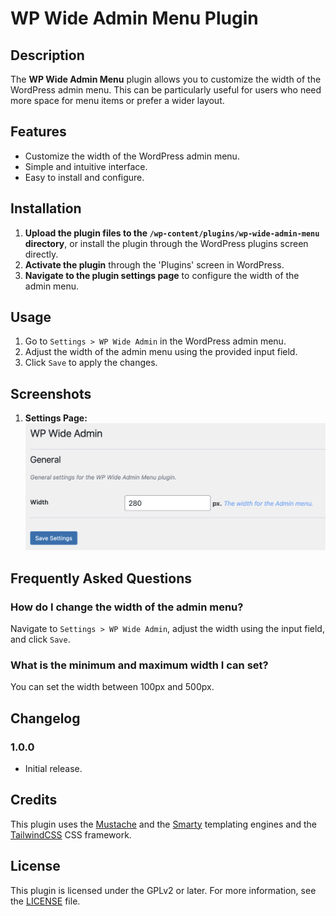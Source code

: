 # WP Wide Admin Menu Plugin

## Description

The **WP Wide Admin Menu** plugin allows you to customize the width of the WordPress admin menu. This can be particularly useful for users who need more space for menu items or prefer a wider layout.

## Features

- Customize the width of the WordPress admin menu.
- Simple and intuitive interface.
- Easy to install and configure.

## Installation

1. **Upload the plugin files to the `/wp-content/plugins/wp-wide-admin-menu` directory**, or install the plugin through the WordPress plugins screen directly.
2. **Activate the plugin** through the 'Plugins' screen in WordPress.
3. **Navigate to the plugin settings page** to configure the width of the admin menu.

## Usage

1. Go to `Settings > WP Wide Admin` in the WordPress admin menu.
2. Adjust the width of the admin menu using the provided input field.
3. Click `Save` to apply the changes.

## Screenshots

1. **Settings Page:**
   ![Settings Page](plugin-screenshot-1.png)

## Frequently Asked Questions

### How do I change the width of the admin menu?

Navigate to `Settings > WP Wide Admin`, adjust the width using the input field, and click `Save`.

### What is the minimum and maximum width I can set?

You can set the width between 100px and 500px.

## Changelog

### 1.0.0

- Initial release.

## Credits

This plugin uses the [Mustache](https://github.com/bobthecow/mustache.php) and the [Smarty](https://www.smarty.net/) templating engines and the [TailwindCSS](https://tailwindcss.com/) CSS framework.

## License

This plugin is licensed under the GPLv2 or later. For more information, see the [LICENSE](LICENSE) file.
